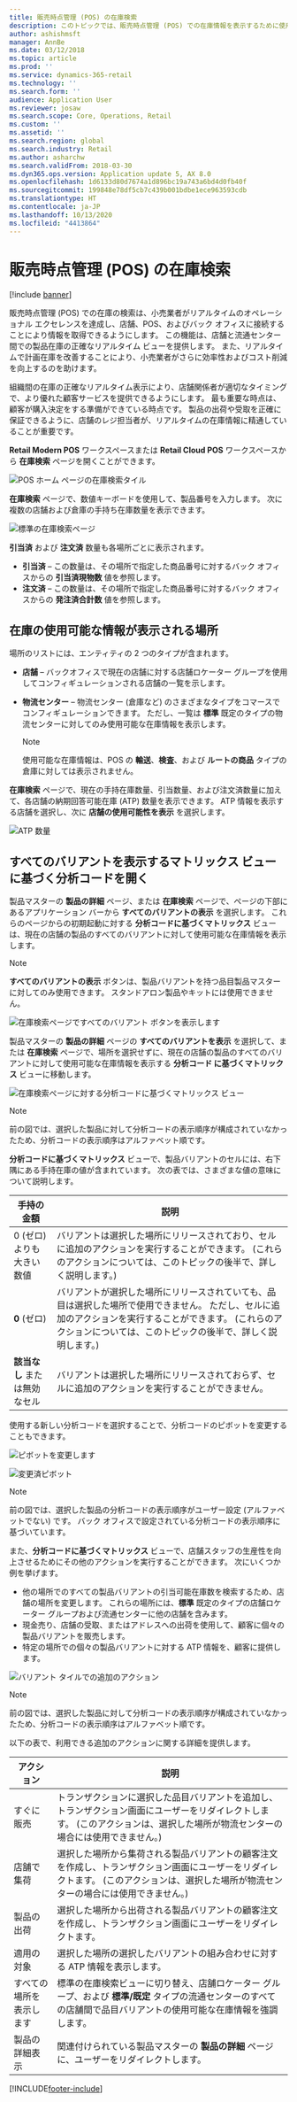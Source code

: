```yaml
---
title: 販売時点管理 (POS) の在庫検索
description: このトピックでは、販売時点管理 (POS) での在庫情報を表示するために使用できるオプションについて説明します。
author: ashishmsft
manager: AnnBe
ms.date: 03/12/2018
ms.topic: article
ms.prod: ''
ms.service: dynamics-365-retail
ms.technology: ''
ms.search.form: ''
audience: Application User
ms.reviewer: josaw
ms.search.scope: Core, Operations, Retail
ms.custom: ''
ms.assetid: ''
ms.search.region: global
ms.search.industry: Retail
ms.author: asharchw
ms.search.validFrom: 2018-03-30
ms.dyn365.ops.version: Application update 5, AX 8.0
ms.openlocfilehash: 1d6133d80d7674a1d896bc19a743a6bd4d0fb40f
ms.sourcegitcommit: 199848e78df5cb7c439b001bdbe1ece963593cdb
ms.translationtype: HT
ms.contentlocale: ja-JP
ms.lasthandoff: 10/13/2020
ms.locfileid: "4413864"
---
```

# <a name="inventory-lookup-in-the-point-of-sale-pos"></a>販売時点管理 (POS) の在庫検索

[!include [banner](includes/banner.md)]

販売時点管理 (POS) での在庫の検索は、小売業者がリアルタイムのオペレーショナル エクセレンスを達成し、店舗、POS、およびバック オフィスに接続することにより情報を取得できるようにします。 この機能は、店舗と流通センター間での製品在庫の正確なリアルタイム ビューを提供します。 また、リアルタイムで計画在庫を改善することにより、小売業者がさらに効率性およびコスト削減を向上するのを助けます。

組織間の在庫の正確なリアルタイム表示により、店舗関係者が適切なタイミングで、より優れた顧客サービスを提供できるようにします。 最も重要な時点は、顧客が購入決定をする準備ができている時点です。 製品の出荷や受取を正確に保証できるように、店舗のレジ担当者が、リアルタイムの在庫情報に精通していることが重要です。

**Retail Modern POS** ワークスペースまたは **Retail Cloud POS** ワークスペースから **在庫検索** ページを開くことができます。

![POS ホーム ページの在庫検索タイル](media/POSHomepage.png)

**在庫検索** ページで、数値キーボードを使用して、製品番号を入力します。 次に複数の店舗および倉庫の手持ち在庫数量を表示できます。

![標準の在庫検索ページ](media/InventoryLookUp.png)

**引当済** および **注文済** 数量も各場所ごとに表示されます。

- **引当済** – この数量は、その場所で指定した商品番号に対するバック オフィスからの **引当済現物数** 値を参照します。
- **注文済** – この数量は、その場所で指定した商品番号に対するバック オフィスからの **発注済合計数** 値を参照します。

## <a name="locations-that-inventory-availability-information-is-shown-for"></a>在庫の使用可能な情報が表示される場所

場所のリストには、エンティティの 2 つのタイプが含まれます。

- **店舗** – バックオフィスで現在の店舗に対する店舗ロケーター グループを使用してコンフィギュレーションされる店舗の一覧を示します。
- **物流センター** – 物流センター (倉庫など) のさまざまなタイプをコマースでコンフィギュレーションできます。 ただし、一覧は **標準** 既定のタイプの物流センターに対してのみ使用可能な在庫情報を表示します。

    > [!NOTE]
    > 使用可能な在庫情報は、POS の **輸送**、**検査**、および **ルートの商品** タイプの倉庫に対しては表示されません。

**在庫検索** ページで、現在の手持在庫数量、引当数量、および注文済数量に加えて、各店舗の納期回答可能在庫 (ATP) 数量を表示できます。 ATP 情報を表示する店舗を選択し、次に **店舗の使用可能性を表示** を選択します。

![ATP 数量](media/ATP.png)

## <a name="opening-the-dimension-based-matrix-view-to-show-all-variants"></a>すべてのバリアントを表示するマトリックス ビューに基づく分析コードを開く

製品マスターの **製品の詳細** ページ、または **在庫検索** ページで、ページの下部にあるアプリケーション バーから **すべてのバリアントの表示** を選択します。 これらのページからの初期起動に対する **分析コードに基づくマトリックス** ビューは、現在の店舗の製品のすべてのバリアントに対して使用可能な在庫情報を表示します。

> [!NOTE]
> **すべてのバリアントの表示** ボタンは、製品バリアントを持つ品目製品マスターに対してのみ使用できます。 スタンドアロン製品やキットには使用できません。

![在庫検索ページですべてのバリアント ボタンを表示します](media/StandardToMatrix.png)

製品マスターの **製品の詳細** ページの **すべてのバリアントを表示** を選択して、または **在庫検索** ページで、場所を選択せずに、現在の店舗の製品のすべてのバリアントに対して使用可能な在庫情報を表示する **分析コード に基づくマトリックス** ビューに移動します。

![在庫検索ぺージに対する分析コードに基づくマトリックス ビュー](media/Matrix.png)

> [!NOTE]
> 前の図では、選択した製品に対して分析コードの表示順序が構成されていなかったため、分析コードの表示順序はアルファベット順です。

**分析コードに基づくマトリックス** ビューで、製品バリアントのセルには、右下隅にある手持在庫の値が含まれています。 次の表では、さまざまな値の意味について説明します。

| 手持の金額                            | 説明 |
|------------------------------------------|-------------|
| 0 (ゼロ) よりも大きい数値 | バリアントは選択した場所にリリースされており、セルに追加のアクションを実行することができます。 (これらのアクションについては、このトピックの後半で、詳しく説明します。) |
| **0** (ゼロ)                             | バリアントが選択した場所にリリースされていても、品目は選択した場所で使用できません。 ただし、セルに追加のアクションを実行することができます。 (これらのアクションについては、このトピックの後半で、詳しく説明します。) |
| **該当なし** または無効なセル              | バリアントは選択した場所にリリースされておらず、セルに追加のアクションを実行することができません。 |

使用する新しい分析コードを選択することで、分析コードのピボットを変更することもできます。

![ピボットを変更します](media/ChangePivot.png)

![変更済ピボット](media/PivotChanged.png)

> [!NOTE]
> 前の図では、選択した製品の分析コードの表示順序がユーザー設定 (アルファベットでない) です。 バック オフィスで設定されている分析コードの表示順序に基づいています。

また、**分析コードに基づくマトリックス** ビューで、店舗スタッフの生産性を向上させるためにその他のアクションを実行することができます。 次にいくつか例を挙げます。

- 他の場所でのすべての製品バリアントの引当可能在庫数を検索するため、店舗の場所を変更します。 これらの場所には、**標準** 既定のタイプの店舗ロケーター グループおよび流通センターに他の店舗を含みます。
- 現金売り、店舗の受取、またはアドレスへの出荷を使用して、顧客に個々の製品バリアントを販売します。
- 特定の場所での個々の製品バリアントに対する ATP 情報を、顧客に提供します。

![バリアント タイルでの追加のアクション](media/VariantActions.png)

> [!NOTE]
> 前の図では、選択した製品に対して分析コードの表示順序が構成されていなかったため、分析コードの表示順序はアルファベット順です。

以下の表で、利用できる追加のアクションに関する詳細を提供します。

| アクション               | 説明 |
|----------------------|-------------|
| すぐに販売             | トランザクションに選択した品目バリアントを追加し、トランザクション画面にユーザーをリダイレクトします。 (このアクションは、選択した場所が物流センターの場合には使用できません。) |
| 店舗で集荷     | 選択した場所から集荷される製品バリアントの顧客注文を作成し、トランザクション画面にユーザーをリダイレクトます。 (このアクションは、選択した場所が物流センターの場合には使用できません。) |
| 製品の出荷         | 選択した場所から出荷される製品バリアントの顧客注文を作成し、トランザクション画面にユーザーをリダイレクトます。 |
| 適用の対象         | 選択した場所の選択したバリアントの組み合わせに対する ATP 情報を表示します。 |
| すべての場所を表示します   | 標準の在庫検索ビューに切り替え、店舗ロケーター グループ、および **標準/既定** タイプの流通センターのすべての店舗間で品目バリアントの使用可能な在庫情報を強調します。 |
| 製品の詳細表示 | 関連付けられている製品マスターの **製品の詳細** ページに、ユーザーをリダイレクトします。 |


[!INCLUDE[footer-include](../includes/footer-banner.md)]